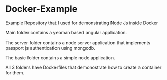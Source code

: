 Docker-Example
==============

Example Repository that I used for demonstrating Node Js inside Docker

Main folder contains a yeoman based angular application.  

The server folder contains a node server application that implements passport js authentication using mongodb.

The basic folder contains a simple node application.

All 3 folders have Dockerfiles that demonostrate how to create a container for them.
